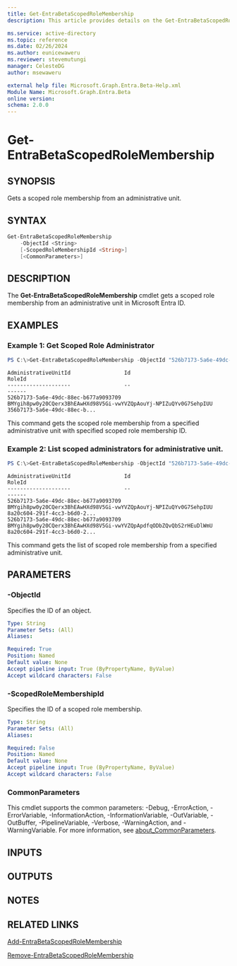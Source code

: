 ```yaml
---
title: Get-EntraBetaScopedRoleMembership
description: This article provides details on the Get-EntraBetaScopedRoleMembership command.

ms.service: active-directory
ms.topic: reference
ms.date: 02/26/2024
ms.author: eunicewaweru
ms.reviewer: stevemutungi
manager: CelesteDG
author: msewaweru

external help file: Microsoft.Graph.Entra.Beta-Help.xml
Module Name: Microsoft.Graph.Entra.Beta
online version:
schema: 2.0.0
---
```


# Get-EntraBetaScopedRoleMembership

## SYNOPSIS
Gets a scoped role membership from an administrative unit.

## SYNTAX

```powershell
Get-EntraBetaScopedRoleMembership 
    -ObjectId <String> 
    [-ScopedRoleMembershipId <String>] 
    [<CommonParameters>]
```

## DESCRIPTION
The **Get-EntraBetaScopedRoleMembership** cmdlet gets a scoped role membership from an administrative unit in Microsoft Entra ID.

## EXAMPLES

### Example 1: Get Scoped Role Administrator
```powershell
PS C:\>Get-EntraBetaScopedRoleMembership -ObjectId "526b7173-5a6e-49dc-88ec-b677a9093709" -ScopedRoleMembershipId "356b7173-5a6e-49dc-88ec-b677a9093709"
```

```output
AdministrativeUnitId                 Id                                                                RoleId
--------------------                 --                                                                ------
526b7173-5a6e-49dc-88ec-b677a9093709 BMYgih8pw0y20CQerx3BhEAwHXd98V5Gi-vwYVZQpAouYj-NPIZuQYv0G7SehpIUU 356b7173-5a6e-49dc-88ec-b...
```

This command gets the scoped role membership from a specified administrative unit with specified scoped role membership ID.

### Example 2: List scoped administrators for administrative unit.
```powershell
PS C:\>Get-EntraBetaScopedRoleMembership -ObjectId "526b7173-5a6e-49dc-88ec-b677a9093709"
```

```output
AdministrativeUnitId                 Id                                                                RoleId
--------------------                 --                                                                ------
526b7173-5a6e-49dc-88ec-b677a9093709 BMYgih8pw0y20CQerx3BhEAwHXd98V5Gi-vwYVZQpAouYj-NPIZuQYv0G7SehpIUU 8a20c604-291f-4cc3-b6d0-2...
526b7173-5a6e-49dc-88ec-b677a9093709 BMYgih8pw0y20CQerx3BhEAwHXd98V5Gi-vwYVZQpApdfqODbZQvQbS2rHEuDlWmU 8a20c604-291f-4cc3-b6d0-2...
```

This command gets the list of scoped role membership from a specified administrative unit.

## PARAMETERS

### -ObjectId
Specifies the ID of an object.

```yaml
Type: String
Parameter Sets: (All)
Aliases:

Required: True
Position: Named
Default value: None
Accept pipeline input: True (ByPropertyName, ByValue)
Accept wildcard characters: False
```

### -ScopedRoleMembershipId
Specifies the ID of a scoped role membership.

```yaml
Type: String
Parameter Sets: (All)
Aliases:

Required: False
Position: Named
Default value: None
Accept pipeline input: True (ByPropertyName, ByValue)
Accept wildcard characters: False
```

### CommonParameters
This cmdlet supports the common parameters: -Debug, -ErrorAction, -ErrorVariable, -InformationAction, -InformationVariable, -OutVariable, -OutBuffer, -PipelineVariable, -Verbose, -WarningAction, and -WarningVariable. For more information, see [about_CommonParameters](https://go.microsoft.com/fwlink/?LinkID=113216).

## INPUTS

## OUTPUTS

## NOTES

## RELATED LINKS

[Add-EntraBetaScopedRoleMembership](./Add-EntraBetaScopedRoleMembership.md)

[Remove-EntraBetaScopedRoleMembership](./Remove-EntraBetaScopedRoleMembership.md)

